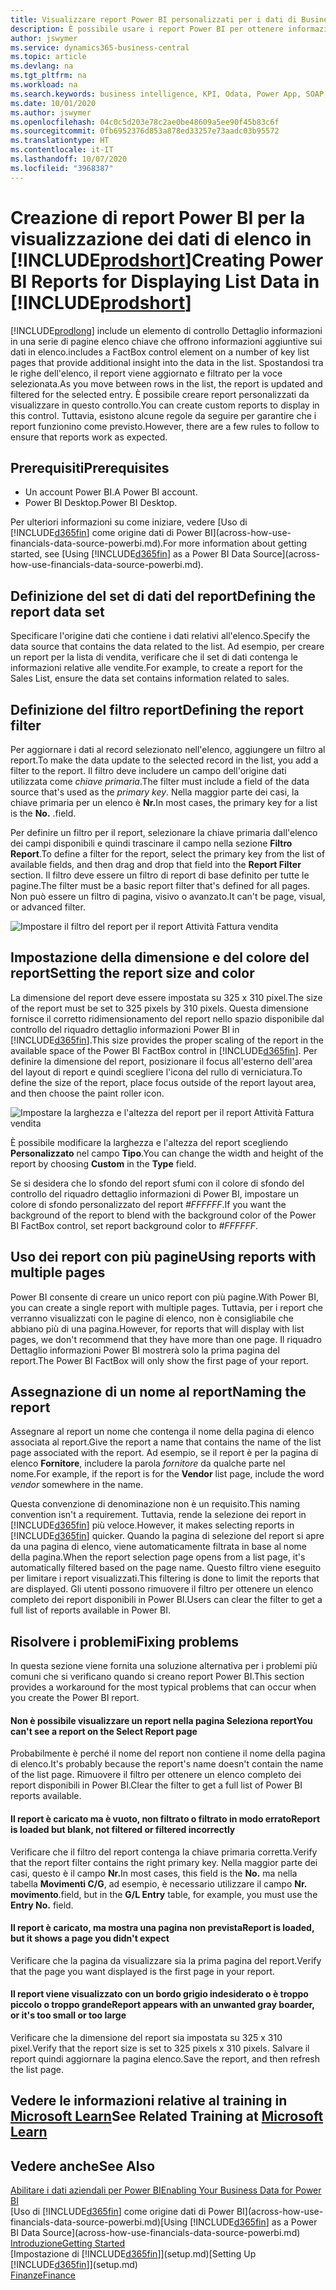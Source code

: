 ```yaml
---
title: Visualizzare report Power BI personalizzati per i dati di Business Central | Microsoft Docs
description: È possibile usare i report Power BI per ottenere informazioni aggiuntive sui dati negli elenchi.
author: jswymer
ms.service: dynamics365-business-central
ms.topic: article
ms.devlang: na
ms.tgt_pltfrm: na
ms.workload: na
ms.search.keywords: business intelligence, KPI, Odata, Power App, SOAP, analysis
ms.date: 10/01/2020
ms.author: jswymer
ms.openlocfilehash: 04c0c5d203e78c2ae0be48609a5ee90f45b83c6f
ms.sourcegitcommit: 0fb6952376d853a878ed33257e73aadc03b95572
ms.translationtype: HT
ms.contentlocale: it-IT
ms.lasthandoff: 10/07/2020
ms.locfileid: "3968387"
---
```

# <a name="creating-power-bi-reports-for-displaying-list-data-in-prodshort"></a><span data-ttu-id="3b200-103">Creazione di report Power BI per la visualizzazione dei dati di elenco in [!INCLUDE[prodshort](includes/prodshort.md)]</span><span class="sxs-lookup"><span data-stu-id="3b200-103">Creating Power BI Reports for Displaying List Data in [!INCLUDE[prodshort](includes/prodshort.md)]</span></span>

[!INCLUDE[prodlong](includes/prodlong.md)] <span data-ttu-id="3b200-104">include un elemento di controllo Dettaglio informazioni in una serie di pagine elenco chiave che offrono informazioni aggiuntive sui dati in elenco.</span><span class="sxs-lookup"><span data-stu-id="3b200-104">includes a FactBox control element on a number of key list pages that provide additional insight into the data in the list.</span></span> <span data-ttu-id="3b200-105">Spostandosi tra le righe dell'elenco, il report viene aggiornato e filtrato per la voce selezionata.</span><span class="sxs-lookup"><span data-stu-id="3b200-105">As you move between rows in the list, the report is updated and filtered for the selected entry.</span></span> <span data-ttu-id="3b200-106">È possibile creare report personalizzati da visualizzare in questo controllo.</span><span class="sxs-lookup"><span data-stu-id="3b200-106">You can create custom reports to display in this control.</span></span> <span data-ttu-id="3b200-107">Tuttavia, esistono alcune regole da seguire per garantire che i report funzionino come previsto.</span><span class="sxs-lookup"><span data-stu-id="3b200-107">However, there are a few rules to follow to ensure that reports work as expected.</span></span>  

## <a name="prerequisites"></a><span data-ttu-id="3b200-108">Prerequisiti</span><span class="sxs-lookup"><span data-stu-id="3b200-108">Prerequisites</span></span>

- <span data-ttu-id="3b200-109">Un account Power BI.</span><span class="sxs-lookup"><span data-stu-id="3b200-109">A Power BI account.</span></span>
- <span data-ttu-id="3b200-110">Power BI Desktop.</span><span class="sxs-lookup"><span data-stu-id="3b200-110">Power BI Desktop.</span></span>

<span data-ttu-id="3b200-111">Per ulteriori informazioni su come iniziare, vedere [Uso di [!INCLUDE[d365fin](includes/d365fin_md.md)] come origine dati di Power BI](across-how-use-financials-data-source-powerbi.md).</span><span class="sxs-lookup"><span data-stu-id="3b200-111">For more information about getting started, see [Using [!INCLUDE[d365fin](includes/d365fin_md.md)] as a Power BI Data Source](across-how-use-financials-data-source-powerbi.md).</span></span>

## <a name="defining-the-report-data-set"></a><span data-ttu-id="3b200-112">Definizione del set di dati del report</span><span class="sxs-lookup"><span data-stu-id="3b200-112">Defining the report data set</span></span>

<span data-ttu-id="3b200-113">Specificare l'origine dati che contiene i dati relativi all'elenco.</span><span class="sxs-lookup"><span data-stu-id="3b200-113">Specify the data source that contains the data related to the list.</span></span> <span data-ttu-id="3b200-114">Ad esempio, per creare un report per la lista di vendita, verificare che il set di dati contenga le informazioni relative alle vendite.</span><span class="sxs-lookup"><span data-stu-id="3b200-114">For example, to create a report for the Sales List, ensure the data set contains information related to sales.</span></span>  

## <a name="defining-the-report-filter"></a><span data-ttu-id="3b200-115">Definizione del filtro report</span><span class="sxs-lookup"><span data-stu-id="3b200-115">Defining the report filter</span></span>

<span data-ttu-id="3b200-116">Per aggiornare i dati al record selezionato nell'elenco, aggiungere un filtro al report.</span><span class="sxs-lookup"><span data-stu-id="3b200-116">To make the data update to the selected record in the list, you add a filter to the report.</span></span> <span data-ttu-id="3b200-117">Il filtro deve includere un campo dell'origine dati utilizzata come *chiave primaria*.</span><span class="sxs-lookup"><span data-stu-id="3b200-117">The filter must include a field of the data source that's used as the *primary key*.</span></span> <span data-ttu-id="3b200-118">Nella maggior parte dei casi, la chiave primaria per un elenco è **Nr.**</span><span class="sxs-lookup"><span data-stu-id="3b200-118">In most cases, the primary key for a list is the **No.**</span></span> <span data-ttu-id="3b200-119">.</span><span class="sxs-lookup"><span data-stu-id="3b200-119">field.</span></span>

<span data-ttu-id="3b200-120">Per definire un filtro per il report, selezionare la chiave primaria dall'elenco dei campi disponibili e quindi trascinare il campo nella sezione **Filtro Report**.</span><span class="sxs-lookup"><span data-stu-id="3b200-120">To define a filter for the report, select the primary key from the list of available fields, and then drag and drop that field into the **Report Filter** section.</span></span> <span data-ttu-id="3b200-121">Il filtro deve essere un filtro di report di base definito per tutte le pagine.</span><span class="sxs-lookup"><span data-stu-id="3b200-121">The filter must be a basic report filter that's defined for all pages.</span></span> <span data-ttu-id="3b200-122">Non può essere un filtro di pagina, visivo o avanzato.</span><span class="sxs-lookup"><span data-stu-id="3b200-122">It can't be page, visual, or advanced filter.</span></span>

![Impostare il filtro del report per il report Attività Fattura vendita](./media/across-how-use-powerbi-reports-factbox/financials-powerbi-report-filter-v3.png)

## <a name="setting-the-report-size-and-color"></a><span data-ttu-id="3b200-124">Impostazione della dimensione e del colore del report</span><span class="sxs-lookup"><span data-stu-id="3b200-124">Setting the report size and color</span></span>

<span data-ttu-id="3b200-125">La dimensione del report deve essere impostata su 325 x 310 pixel.</span><span class="sxs-lookup"><span data-stu-id="3b200-125">The size of the report must be set to 325 pixels by 310 pixels.</span></span> <span data-ttu-id="3b200-126">Questa dimensione fornisce il corretto ridimensionamento del report nello spazio disponibile dal controllo del riquadro dettaglio informazioni Power BI in [!INCLUDE[d365fin](includes/d365fin_md.md)].</span><span class="sxs-lookup"><span data-stu-id="3b200-126">This size provides the proper scaling of the report in the available space of the Power BI FactBox control in [!INCLUDE[d365fin](includes/d365fin_md.md)].</span></span> <span data-ttu-id="3b200-127">Per definire la dimensione del report, posizionare il focus all'esterno dell'area del layout di report e quindi scegliere l'icona del rullo di verniciatura.</span><span class="sxs-lookup"><span data-stu-id="3b200-127">To define the size of the report, place focus outside of the report layout area, and then choose the paint roller icon.</span></span>

![Impostare la larghezza e l'altezza del report per il report Attività Fattura vendita](./media/across-how-use-powerbi-reports-factbox/financials-powerbi-report-sizing-v3.png)

<span data-ttu-id="3b200-129">È possibile modificare la larghezza e l'altezza del report scegliendo **Personalizzato** nel campo **Tipo**.</span><span class="sxs-lookup"><span data-stu-id="3b200-129">You can change the width and height of the report by choosing **Custom** in the **Type** field.</span></span>

<span data-ttu-id="3b200-130">Se si desidera che lo sfondo del report sfumi con il colore di sfondo del controllo del riquadro dettaglio informazioni di Power BI, impostare un colore di sfondo personalizzato del report *#FFFFFF*.</span><span class="sxs-lookup"><span data-stu-id="3b200-130">If you want the background of the report to blend with the background color of the Power BI FactBox control, set report background color to *#FFFFFF*.</span></span> 

## <a name="using-reports-with-multiple-pages"></a><span data-ttu-id="3b200-131">Uso dei report con più pagine</span><span class="sxs-lookup"><span data-stu-id="3b200-131">Using reports with multiple pages</span></span>

<span data-ttu-id="3b200-132">Power BI consente di creare un unico report con più pagine.</span><span class="sxs-lookup"><span data-stu-id="3b200-132">With Power BI, you can create a single report with multiple pages.</span></span> <span data-ttu-id="3b200-133">Tuttavia, per i report che verranno visualizzati con le pagine di elenco, non è consigliabile che abbiano più di una pagina.</span><span class="sxs-lookup"><span data-stu-id="3b200-133">However, for reports that will display with list pages, we don't recommend that they have more than one page.</span></span> <span data-ttu-id="3b200-134">Il riquadro Dettaglio informazioni Power BI mostrerà solo la prima pagina del report.</span><span class="sxs-lookup"><span data-stu-id="3b200-134">The Power BI FactBox will only show the first page of your report.</span></span>

## <a name="naming-the-report"></a><span data-ttu-id="3b200-135">Assegnazione di un nome al report</span><span class="sxs-lookup"><span data-stu-id="3b200-135">Naming the report</span></span>

<span data-ttu-id="3b200-136">Assegnare al report un nome che contenga il nome della pagina di elenco associata al report.</span><span class="sxs-lookup"><span data-stu-id="3b200-136">Give the report a name that contains the name of the list page associated with the report.</span></span> <span data-ttu-id="3b200-137">Ad esempio, se il report è per la pagina di elenco **Fornitore**, includere la parola *fornitore* da qualche parte nel nome.</span><span class="sxs-lookup"><span data-stu-id="3b200-137">For example, if the report is for the **Vendor** list page, include the word *vendor* somewhere in the name.</span></span>  

<span data-ttu-id="3b200-138">Questa convenzione di denominazione non è un requisito.</span><span class="sxs-lookup"><span data-stu-id="3b200-138">This naming convention isn't a requirement.</span></span> <span data-ttu-id="3b200-139">Tuttavia, rende la selezione dei report in [!INCLUDE[d365fin](includes/d365fin_md.md)] più veloce.</span><span class="sxs-lookup"><span data-stu-id="3b200-139">However, it makes selecting reports in [!INCLUDE[d365fin](includes/d365fin_md.md)] quicker.</span></span> <span data-ttu-id="3b200-140">Quando la pagina di selezione del report si apre da una pagina di elenco, viene automaticamente filtrata in base al nome della pagina.</span><span class="sxs-lookup"><span data-stu-id="3b200-140">When the report selection page opens from a list page, it's automatically filtered based on the page name.</span></span> <span data-ttu-id="3b200-141">Questo filtro viene eseguito per limitare i report visualizzati.</span><span class="sxs-lookup"><span data-stu-id="3b200-141">This filtering is done to limit the reports that are displayed.</span></span> <span data-ttu-id="3b200-142">Gli utenti possono rimuovere il filtro per ottenere un elenco completo dei report disponibili in Power BI.</span><span class="sxs-lookup"><span data-stu-id="3b200-142">Users can clear the filter to get a full list of reports available in Power BI.</span></span>  

## <a name="fixing-problems"></a><span data-ttu-id="3b200-143">Risolvere i problemi</span><span class="sxs-lookup"><span data-stu-id="3b200-143">Fixing problems</span></span>

<span data-ttu-id="3b200-144">In questa sezione viene fornita una soluzione alternativa per i problemi più comuni che si verificano quando si creano report Power BI.</span><span class="sxs-lookup"><span data-stu-id="3b200-144">This section provides a workaround for the most typical problems that can occur when you create the Power BI report.</span></span>  

#### <a name="you-cant-see-a-report-on-the-select-report-page"></a><span data-ttu-id="3b200-145">Non è possibile visualizzare un report nella pagina Seleziona report</span><span class="sxs-lookup"><span data-stu-id="3b200-145">You can't see a report on the Select Report page</span></span>

<span data-ttu-id="3b200-146">Probabilmente è perché il nome del report non contiene il nome della pagina di elenco.</span><span class="sxs-lookup"><span data-stu-id="3b200-146">It's probably because the report's name doesn't contain the name of the list page.</span></span> <span data-ttu-id="3b200-147">Rimuovere il filtro per ottenere un elenco completo dei report disponibili in Power BI.</span><span class="sxs-lookup"><span data-stu-id="3b200-147">Clear the filter to get a full list of Power BI reports available.</span></span>  

#### <a name="report-is-loaded-but-blank-not-filtered-or-filtered-incorrectly"></a><span data-ttu-id="3b200-148">Il report è caricato ma è vuoto, non filtrato o filtrato in modo errato</span><span class="sxs-lookup"><span data-stu-id="3b200-148">Report is loaded but blank, not filtered or filtered incorrectly</span></span>

<span data-ttu-id="3b200-149">Verificare che il filtro del report contenga la chiave primaria corretta.</span><span class="sxs-lookup"><span data-stu-id="3b200-149">Verify that the report filter contains the right primary key.</span></span> <span data-ttu-id="3b200-150">Nella maggior parte dei casi, questo è il campo **Nr.**</span><span class="sxs-lookup"><span data-stu-id="3b200-150">In most cases, this field is the **No.**</span></span> <span data-ttu-id="3b200-151">ma nella tabella **Movimenti C/G**, ad esempio, è necessario utilizzare il campo **Nr. movimento**.</span><span class="sxs-lookup"><span data-stu-id="3b200-151">field, but in the **G/L Entry** table, for example, you must use the **Entry No.** field.</span></span>

#### <a name="report-is-loaded-but-it-shows-a-page-you-didnt-expect"></a><span data-ttu-id="3b200-152">Il report è caricato, ma mostra una pagina non prevista</span><span class="sxs-lookup"><span data-stu-id="3b200-152">Report is loaded, but it shows a page you didn't expect</span></span>

<span data-ttu-id="3b200-153">Verificare che la pagina da visualizzare sia la prima pagina del report.</span><span class="sxs-lookup"><span data-stu-id="3b200-153">Verify that the page you want displayed is the first page in your report.</span></span>  

#### <a name="report-appears-with-an-unwanted-gray-boarder-or-its-too-small-or-too-large"></a><span data-ttu-id="3b200-154">Il report viene visualizzato con un bordo grigio indesiderato o è troppo piccolo o troppo grande</span><span class="sxs-lookup"><span data-stu-id="3b200-154">Report appears with an unwanted gray boarder, or it's too small or too large</span></span>

<span data-ttu-id="3b200-155">Verificare che la dimensione del report sia impostata su 325 x 310 pixel.</span><span class="sxs-lookup"><span data-stu-id="3b200-155">Verify that the report size is set to 325 pixels x 310 pixels.</span></span> <span data-ttu-id="3b200-156">Salvare il report quindi aggiornare la pagina elenco.</span><span class="sxs-lookup"><span data-stu-id="3b200-156">Save the report, and then refresh the list page.</span></span>  

## <a name="see-related-training-at-microsoft-learn"></a><span data-ttu-id="3b200-157">Vedere le informazioni relative al training in [Microsoft Learn](/learn/modules/configure-powerbi-excel-dynamics-365-business-central/index)</span><span class="sxs-lookup"><span data-stu-id="3b200-157">See Related Training at [Microsoft Learn](/learn/modules/configure-powerbi-excel-dynamics-365-business-central/index)</span></span>

## <a name="see-also"></a><span data-ttu-id="3b200-158">Vedere anche</span><span class="sxs-lookup"><span data-stu-id="3b200-158">See Also</span></span>

[<span data-ttu-id="3b200-159">Abilitare i dati aziendali per Power BI</span><span class="sxs-lookup"><span data-stu-id="3b200-159">Enabling Your Business Data for Power BI</span></span>](admin-powerbi.md)  
<span data-ttu-id="3b200-160">[Uso di [!INCLUDE[d365fin](includes/d365fin_md.md)] come origine dati di Power BI](across-how-use-financials-data-source-powerbi.md)</span><span class="sxs-lookup"><span data-stu-id="3b200-160">[Using [!INCLUDE[d365fin](includes/d365fin_md.md)] as a Power BI Data Source](across-how-use-financials-data-source-powerbi.md)</span></span>  
[<span data-ttu-id="3b200-161">Introduzione</span><span class="sxs-lookup"><span data-stu-id="3b200-161">Getting Started</span></span>](product-get-started.md)  
<span data-ttu-id="3b200-162">[Impostazione di [!INCLUDE[d365fin](includes/d365fin_md.md)]](setup.md)</span><span class="sxs-lookup"><span data-stu-id="3b200-162">[Setting Up [!INCLUDE[d365fin](includes/d365fin_md.md)]](setup.md)</span></span>  
[<span data-ttu-id="3b200-163">Finanze</span><span class="sxs-lookup"><span data-stu-id="3b200-163">Finance</span></span>](finance.md)  
